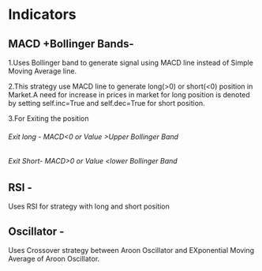 # Indicators
## MACD +Bollinger Bands-
1.Uses Bollinger band to generate signal using MACD line instead of Simple Moving Average line.

2.This strategy use MACD line to generate long(>0) or short(<0) position in Market.A need for increase in prices in market for long position is denoted by setting self.inc=True and self.dec=True for short position.

3.For Exiting the position
###### Exit long - MACD<0 or Value >Upper Bollinger Band 
###### Exit Short- MACD>0 or Value <lower Bollinger Band 


## RSI -
Uses RSI for strategy with long and short position 


## Oscillator -
Uses Crossover strategy between Aroon Oscillator and EXponential Moving Average of Aroon Oscillator.



